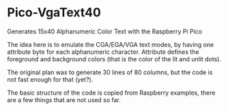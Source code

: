 # Pico-VgaText40
Generates 15x40 Alphanumeric Color Text with the Raspberry Pi Pico

The idea here is to emulate the CGA/EGA/VGA text modes, by having
one attribute byte for each alphanumeric character. Attribute defines
the foreground and background colors (that is the color of the lit and
unlit dots).

The original plan was to generate 30 lines of 80 columns, but the
code is not fast enough for that (yet?).

The basic structure of the code is copied from Raspberry examples,
there are a few things that are not used so far.
